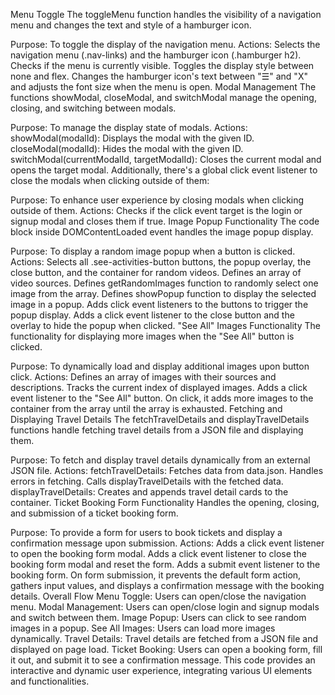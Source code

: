 Menu Toggle
The toggleMenu function handles the visibility of a navigation menu and changes the text and style of a hamburger icon.

Purpose: To toggle the display of the navigation menu.
Actions:
Selects the navigation menu (.nav-links) and the hamburger icon (.hamburger h2).
Checks if the menu is currently visible.
Toggles the display style between none and flex.
Changes the hamburger icon's text between "☰" and "X" and adjusts the font size when the menu is open.
Modal Management
The functions showModal, closeModal, and switchModal manage the opening, closing, and switching between modals.

Purpose: To manage the display state of modals.
Actions:
showModal(modalId): Displays the modal with the given ID.
closeModal(modalId): Hides the modal with the given ID.
switchModal(currentModalId, targetModalId): Closes the current modal and opens the target modal.
Additionally, there's a global click event listener to close the modals when clicking outside of them:

Purpose: To enhance user experience by closing modals when clicking outside of them.
Actions:
Checks if the click event target is the login or signup modal and closes them if true.
Image Popup Functionality
The code block inside DOMContentLoaded event handles the image popup display.

Purpose: To display a random image popup when a button is clicked.
Actions:
Selects all .see-activities-button buttons, the popup overlay, the close button, and the container for random videos.
Defines an array of video sources.
Defines getRandomImages function to randomly select one image from the array.
Defines showPopup function to display the selected image in a popup.
Adds click event listeners to the buttons to trigger the popup display.
Adds a click event listener to the close button and the overlay to hide the popup when clicked.
"See All" Images Functionality
The functionality for displaying more images when the "See All" button is clicked.

Purpose: To dynamically load and display additional images upon button click.
Actions:
Defines an array of images with their sources and descriptions.
Tracks the current index of displayed images.
Adds a click event listener to the "See All" button.
On click, it adds more images to the container from the array until the array is exhausted.
Fetching and Displaying Travel Details
The fetchTravelDetails and displayTravelDetails functions handle fetching travel details from a JSON file and displaying them.

Purpose: To fetch and display travel details dynamically from an external JSON file.
Actions:
fetchTravelDetails:
Fetches data from data.json.
Handles errors in fetching.
Calls displayTravelDetails with the fetched data.
displayTravelDetails:
Creates and appends travel detail cards to the container.
Ticket Booking Form Functionality
Handles the opening, closing, and submission of a ticket booking form.

Purpose: To provide a form for users to book tickets and display a confirmation message upon submission.
Actions:
Adds a click event listener to open the booking form modal.
Adds a click event listener to close the booking form modal and reset the form.
Adds a submit event listener to the booking form.
On form submission, it prevents the default form action, gathers input values, and displays a confirmation message with the booking details.
Overall Flow
Menu Toggle: Users can open/close the navigation menu.
Modal Management: Users can open/close login and signup modals and switch between them.
Image Popup: Users can click to see random images in a popup.
See All Images: Users can load more images dynamically.
Travel Details: Travel details are fetched from a JSON file and displayed on page load.
Ticket Booking: Users can open a booking form, fill it out, and submit it to see a confirmation message.
This code provides an interactive and dynamic user experience, integrating various UI elements and functionalities.
